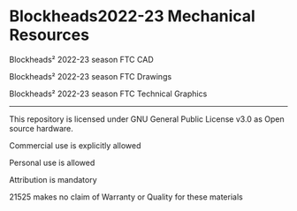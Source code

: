 # Blockheads2022-23 Mechanical Resources
Blockheads² 2022-23 season FTC CAD

Blockheads² 2022-23 season FTC Drawings

Blockheads² 2022-23 season FTC Technical Graphics 

-----------------------------------------------------------------------

This repository is licensed under GNU General Public License v3.0 as Open source hardware. 

Commercial use is explicitly allowed

Personal use is allowed

Attribution is mandatory

21525 makes no claim of Warranty or Quality for these materials



